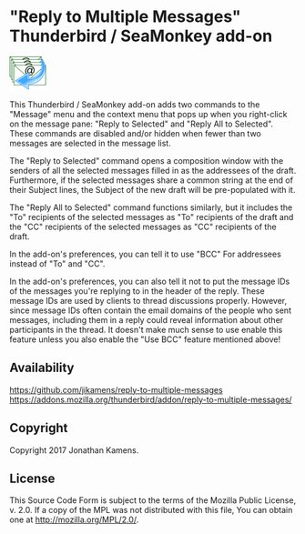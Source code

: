 "Reply to Multiple Messages" Thunderbird / SeaMonkey add-on
===========================================================

![Add-on Icon](icon64.png)

This Thunderbird / SeaMonkey add-on adds two commands to the "Message" menu and the context menu that pops up when you right-click on the message pane: "Reply to Selected" and "Reply All to Selected". These commands are disabled and/or hidden when fewer than two messages are selected in the message list.

The "Reply to Selected" command opens a composition window with the senders of all the selected messages filled in as the addressees of the draft. Furthermore, if the selected messages share a common string at the end of their Subject lines, the Subject of the new draft will be pre-populated with it.

The "Reply All to Selected" command functions similarly, but it includes the "To" recipients of the selected messages as "To" recipients of the draft and the "CC" recipients of the selected messages as "CC" recipients of the draft.

In the add-on's preferences, you can tell it to use "BCC" For addressees instead of "To" and "CC".

In the add-on's preferences, you can also tell it not to put the message IDs of the messages you're replying to in the header of the reply. These message IDs are used by clients to thread discussions properly. However, since message IDs often contain the email domains of the people who sent messages, including them in a reply could reveal information about other participants in the thread. It doesn't make much sense to use enable this feature unless you also enable the "Use BCC" feature mentioned above!

Availability
------------

https://github.com/jikamens/reply-to-multiple-messages<br/>
https://addons.mozilla.org/thunderbird/addon/reply-to-multiple-messages/

Copyright
---------

Copyright 2017 Jonathan Kamens.

License
-------

This Source Code Form is subject to the terms of the Mozilla Public License, v. 2.0. If a copy of the MPL was not distributed with this file, You can obtain one at http://mozilla.org/MPL/2.0/.
